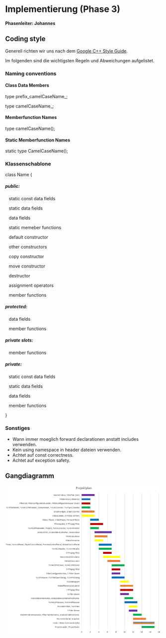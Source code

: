 # Implementierung (Phase 3)
#### Phasenleiter: Johannes

## Coding style
Generell richten wir uns nach dem [Google C++ Style Guide](https://google.github.io/styleguide/cppguide.html).


Im folgenden sind die wichtigsten Regeln und Abweichungen aufgelistet.
### Naming conventions
#### Class Data Members
type prefix_camelCaseName_;

type camelCaseName_;

#### Memberfunction Names
type camelCaseName();

#### Static Memberfunction Names
static type CamelCaseName();

### Klassenschablone
class Name {

##### public:

&nbsp;&nbsp;&nbsp;static const data fields

&nbsp;&nbsp;&nbsp;static data fields

&nbsp;&nbsp;&nbsp;data fields

&nbsp;&nbsp;&nbsp;static memeber functions

&nbsp;&nbsp;&nbsp;default constructor

&nbsp;&nbsp;&nbsp;other constructors

&nbsp;&nbsp;&nbsp;copy constructor

&nbsp;&nbsp;&nbsp;move constructor

&nbsp;&nbsp;&nbsp;destructor

&nbsp;&nbsp;&nbsp;assignment operators

&nbsp;&nbsp;&nbsp;member functions

##### protected:

&nbsp;&nbsp;&nbsp;data fields

&nbsp;&nbsp;&nbsp;member functions

##### private slots:

&nbsp;&nbsp;&nbsp;member functions

##### private:

&nbsp;&nbsp;&nbsp;static const data fields

&nbsp;&nbsp;&nbsp;static data fields

&nbsp;&nbsp;&nbsp;data fields

&nbsp;&nbsp;&nbsp;member functions

}

### Sonstiges
* Wann immer moeglich forward declarationen anstatt includes verwenden.
* Kein using namespace in header dateien verwenden.
* Achtet auf const correctness.
* Achtet auf exception safety.

## Gangdiagramm
![Gangdiagramm](../Entwurf/Entwurfsheft/Projektplan_new.PNG)
